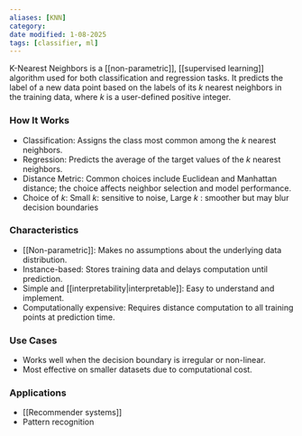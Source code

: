 ```yaml
---
aliases: [KNN]
category:
date modified: 1-08-2025
tags: [classifier, ml]
---
```

K-Nearest Neighbors is a [[non-parametric]], [[supervised learning]] algorithm used for both classification and regression tasks. It predicts the label of a new data point based on the labels of its $k$ nearest neighbors in the training data, where $k$ is a user-defined positive integer.

### How It Works

* Classification: Assigns the class most common among the $k$ nearest neighbors.
* Regression: Predicts the average of the target values of the $k$ nearest neighbors.
* Distance Metric: Common choices include Euclidean and Manhattan distance; the choice affects neighbor selection and model performance.
* Choice of $k$: Small $k$: sensitive to noise, Large $k$ : smoother but may blur decision boundaries
### Characteristics

* [[Non-parametric]]: Makes no assumptions about the underlying data distribution.
* Instance-based: Stores training data and delays computation until prediction.
* Simple and [[interpretability|interpretable]]: Easy to understand and implement.
* Computationally expensive: Requires distance computation to all training points at prediction time.

### Use Cases

* Works well when the decision boundary is irregular or non-linear.
* Most effective on smaller datasets due to computational cost.

### Applications

* [[Recommender systems]]
* Pattern recognition
